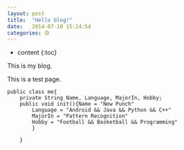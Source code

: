 ```yaml
---
layout: post
title:  "Hello blog!"
date:   2014-07-10 15:14:54
categories: 杂
---
```


* content
{:toc}

This is my blog.

This is a test page.

    public class me{  
    	private String Name, Language, MajorIn, Hobby;
    	public void init(){Name = "New Punch"  
    		Language = "Android && Java && Python && C++"  
    		MajorIn = "Pattern Recognition"  
    		Hobby = "Football && Basketball && Programming"
    		}  
    	  
    	}  
    
